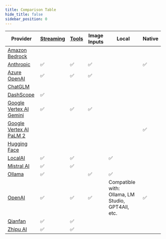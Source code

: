 ```yaml
---
title: Comparison Table
hide_title: false
sidebar_position: 0
---
```


| Provider                                                               | [Streaming](/tutorials/response-streaming) | [Tools](/tutorials/tools) | Image Inputs | Local                                             | Native |
|------------------------------------------------------------------------|--------------------------------------------|---------------------------|--------------|---------------------------------------------------|--------|
| [Amazon Bedrock](/integrations/language-models/amazon-bedrock)         |                                            |                           |              |                                                   |        |
| [Anthropic](/integrations/language-models/anthropic)                   | ✅                                          | ✅                         | ✅            |                                                   | ✅      |
| [Azure OpenAI](/integrations/language-models/azure-open-ai)            | ✅                                          | ✅                         | ✅            |                                                   |        |
| [ChatGLM](/integrations/language-models/chatglm)                       |                                            |                           |              |                                                   |        |
| [DashScope](/integrations/language-models/dashscope)                   | ✅                                          |                           |              |                                                   |        |
| [Google Vertex AI Gemini](/integrations/language-models/google-gemini) | ✅                                          | ✅                         | ✅            |                                                   |        |
| [Google Vertex AI PaLM 2](/integrations/language-models/google-palm)   |                                            |                           |              |                                                   | ✅      |
| [Hugging Face](/integrations/language-models/hugging-face)             |                                            |                           |              |                                                   |        |  |
| [LocalAI](/integrations/language-models/local-ai)                      | ✅                                          | ✅                         |              | ✅                                                 |        |
| [Mistral AI](/integrations/language-models/mistral-ai)                 | ✅                                          | ✅                         |              |                                                   |        |
| [Ollama](/integrations/language-models/ollama)                         | ✅                                          |                           | ✅            | ✅                                                 |        |
| [OpenAI](/integrations/language-models/open-ai)                        | ✅                                          | ✅                         | ✅            | Compatible with: Ollama, LM Studio, GPT4All, etc. | ✅      |
| [Qianfan](/integrations/language-models/qianfan)                       | ✅                                          | ✅                         |              |                                                   |        |
| [Zhipu AI](/integrations/language-models/zhipu-ai)                     | ✅                                          | ✅                         |              |                                                   |        |
